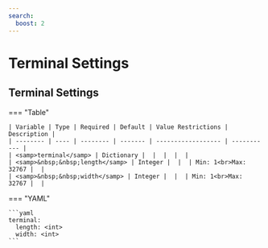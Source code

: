 ```yaml
---
search:
  boost: 2
---
```


# Terminal Settings
## Terminal Settings

=== "Table"


    | Variable | Type | Required | Default | Value Restrictions | Description |
    | -------- | ---- | -------- | ------- | ------------------ | ----------- |
    | <samp>terminal</samp> | Dictionary |  |  |  |  |
    | <samp>&nbsp;&nbsp;length</samp> | Integer |  |  | Min: 1<br>Max: 32767 |  |
    | <samp>&nbsp;&nbsp;width</samp> | Integer |  |  | Min: 1<br>Max: 32767 |  |

=== "YAML"

    ```yaml
    terminal:
      length: <int>
      width: <int>
    ```
